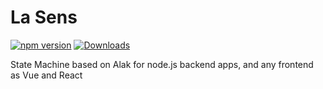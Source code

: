 # La Sens  
[![npm version](https://badge.fury.io/js/lasens.svg)](https://www.npmjs.com/package/lasens)
[![Downloads](https://img.shields.io/npm/dt/lasens.svg)](https://www.npmjs.com/package/lasens)

State Machine based on Alak for node.js backend apps, and any frontend as Vue and React
